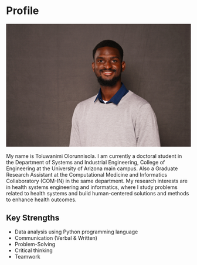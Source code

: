 # Profile
![banner](docs/images/Olorunnisola_Toluwanimi.png)

My name is Toluwanimi Olorunnisola. I am currently a doctoral student in the Department of Systems and Industrial Engineering, College of Engineering at the University of Arizona main campus. Also a Graduate Research Assistant at the Computational Medicine and Informatics Collaboratory (COM-IN) in the same department. My research interests are in health systems engineering and informatics, where I study problems related to health systems and build human-centered solutions and methods to enhance health outcomes. 

## Key Strengths
* Data analysis using Python programming language
* Communication (Verbal & Written)
* Problem-Solving
* Critical thinking 
* Teamwork
